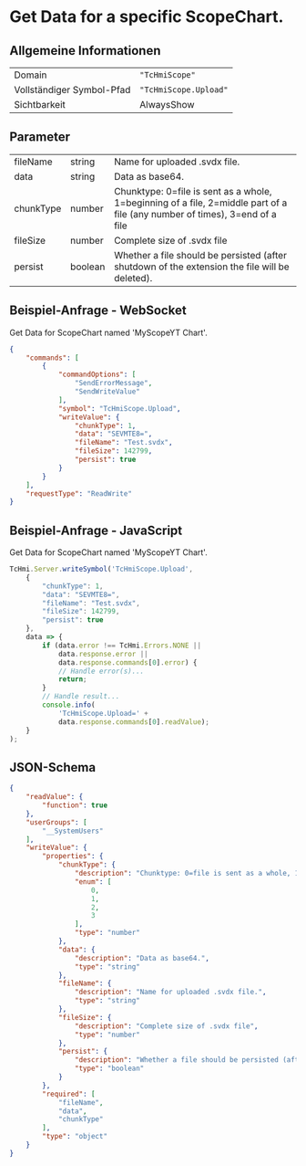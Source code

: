 # Get Data for a specific ScopeChart.

## Allgemeine Informationen

|  |  |
| - | - |
| Domain | `"TcHmiScope"` |
| Vollständiger Symbol-Pfad | `"TcHmiScope.Upload"` |
| Sichtbarkeit | AlwaysShow |

## Parameter

|  |  |  |
| - | - | - |
| fileName | string | Name for uploaded .svdx file. |
| data | string | Data as base64. |
| chunkType | number | Chunktype: 0=file is sent as a whole, 1=beginning of a file, 2=middle part of a file (any number of times), 3=end of a file |
| fileSize | number | Complete size of .svdx file |
| persist | boolean | Whether a file should be persisted (after shutdown of the extension the file will be deleted). |

## Beispiel-Anfrage - WebSocket

Get Data for ScopeChart named 'MyScopeYT Chart'.
```json
{
    "commands": [
        {
            "commandOptions": [
                "SendErrorMessage",
                "SendWriteValue"
            ],
            "symbol": "TcHmiScope.Upload",
            "writeValue": {
                "chunkType": 1,
                "data": "SEVMTE8=",
                "fileName": "Test.svdx",
                "fileSize": 142799,
                "persist": true
            }
        }
    ],
    "requestType": "ReadWrite"
}
```

## Beispiel-Anfrage - JavaScript

Get Data for ScopeChart named 'MyScopeYT Chart'.
```javascript
TcHmi.Server.writeSymbol('TcHmiScope.Upload',
    {
        "chunkType": 1,
        "data": "SEVMTE8=",
        "fileName": "Test.svdx",
        "fileSize": 142799,
        "persist": true
    },
    data => {
        if (data.error !== TcHmi.Errors.NONE ||
            data.response.error ||
            data.response.commands[0].error) {
            // Handle error(s)...
            return;
        }
        // Handle result...
        console.info(
            'TcHmiScope.Upload=' +
            data.response.commands[0].readValue);
    }
);
```

## JSON-Schema

```json
{
    "readValue": {
        "function": true
    },
    "userGroups": [
        "__SystemUsers"
    ],
    "writeValue": {
        "properties": {
            "chunkType": {
                "description": "Chunktype: 0=file is sent as a whole, 1=beginning of a file, 2=middle part of a file (any number of times), 3=end of a file",
                "enum": [
                    0,
                    1,
                    2,
                    3
                ],
                "type": "number"
            },
            "data": {
                "description": "Data as base64.",
                "type": "string"
            },
            "fileName": {
                "description": "Name for uploaded .svdx file.",
                "type": "string"
            },
            "fileSize": {
                "description": "Complete size of .svdx file",
                "type": "number"
            },
            "persist": {
                "description": "Whether a file should be persisted (after shutdown of the extension the file will be deleted).",
                "type": "boolean"
            }
        },
        "required": [
            "fileName",
            "data",
            "chunkType"
        ],
        "type": "object"
    }
}
```
